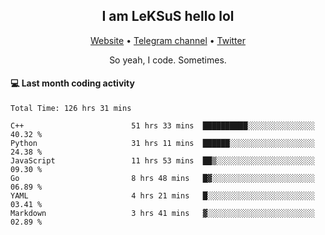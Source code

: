 <h2 align="center">I am LeKSuS hello lol</h2>
<div align="center">
  <a href="https://leksus.net">Website</a> •
  <a href="https://t.me/leksus_was_here">Telegram channel</a> •
  <a href="https://twitter.com/___LeKSuS___">Twitter</a>
</div>
<p align="center">So yeah, I code. Sometimes.</p>

#### :computer: Last month coding activity
<!--START_SECTION:waka-->

```text
Total Time: 126 hrs 31 mins

C++                        51 hrs 33 mins  ██████████░░░░░░░░░░░░░░░   40.32 %
Python                     31 hrs 11 mins  ██████░░░░░░░░░░░░░░░░░░░   24.38 %
JavaScript                 11 hrs 53 mins  ██▒░░░░░░░░░░░░░░░░░░░░░░   09.30 %
Go                         8 hrs 48 mins   █▓░░░░░░░░░░░░░░░░░░░░░░░   06.89 %
YAML                       4 hrs 21 mins   █░░░░░░░░░░░░░░░░░░░░░░░░   03.41 %
Markdown                   3 hrs 41 mins   ▓░░░░░░░░░░░░░░░░░░░░░░░░   02.89 %
```

<!--END_SECTION:waka-->

<!-- flag{4_l0t_0f_1nter35t1ng_th1ng5_4r3_1n_publ1c_d0m41n} -->
